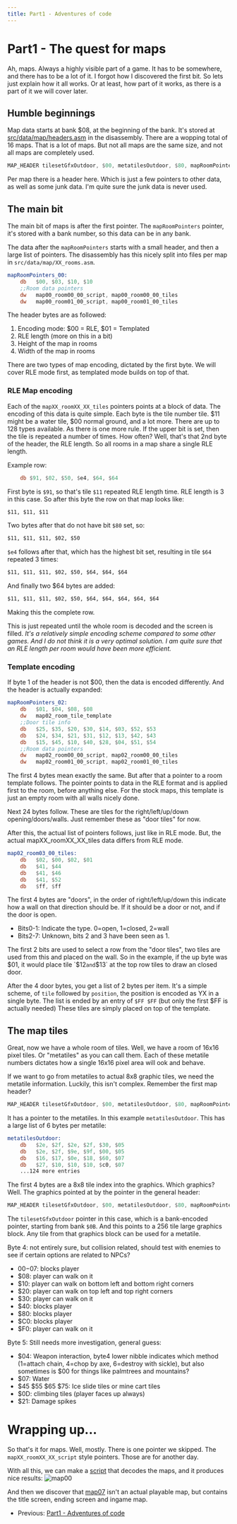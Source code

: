 ```yaml
---
title: Part1 - Adventures of code
---
```


# Part1 - The quest for maps

Ah, maps. Always a highly visible part of a game. It has to be somewhere, and there has to be a lot of it. I forgot how I discovered the first bit.
So lets just explain how it all works. Or at least, how part of it works, as there is a part of it we will cover later.

## Humble beginnings

Map data starts at bank $08, at the beginning of the bank. It's stored at [src/data/map/headers.asm](https://github.com/daid/FFA-Disassembly/blob/master/src/data/map/headers.asm) in the disassembly.
There are a wopping total of 16 maps. That is a lot of maps. But not all maps are the same size, and not all maps are completely used.
```asm
MAP_HEADER tilesetGfxOutdoor, $00, metatilesOutdoor, $80, mapRoomPointers_00, $d7, $3c
```
Per map there is a header here. Which is just a few pointers to other data, as well as some junk data. I'm quite sure the junk data is never used.

## The main bit

The main bit of maps is after the first pointer. The `mapRoomPointers` pointer, it's stored with a bank number, so this data can be in any bank.

The data after the `mapRoomPointers` starts with a small header, and then a large list of pointers. The disassembly has this nicely split into files per map in `src/data/map/XX_rooms.asm`.

```asm
mapRoomPointers_00:
    db   $00, $03, $10, $10
    ;;Room data pointers
    dw   map00_room00_00_script, map00_room00_00_tiles
    dw   map00_room01_00_script, map00_room01_00_tiles
```

The header bytes are as followed:
1. Encoding mode: $00 = RLE, $01 = Templated
2. RLE length (more on this in a bit)
3. Height of the map in rooms
4. Width of the map in rooms

There are two types of map encoding, dictated by the first byte. We will cover RLE mode first, as templated mode builds on top of that.

### RLE Map encoding

Each of the `mapXX_roomXX_XX_tiles` pointers points at a block of data. The encoding of this data is quite simple. Each byte is the tile number tile.
$11 might be a water tile, $00 normal ground, and a lot more. There are up to 128 types available. As there is one more rule. If the upper bit is set,
then the tile is repeated a number of times. How often? Well, that's that 2nd byte of the header, the RLE length. So all rooms in a map share a single RLE length.

Example row:
```asm
    db $91, $02, $50, $e4, $64, $64
```
First byte is `$91`, so that's tile `$11` repeated RLE length time. RLE length is 3 in this case. So after this byte the row on that map looks like:
```asm
$11, $11, $11
```
Two bytes after that do not have bit `$80` set, so:
```asm
$11, $11, $11, $02, $50
```
`$e4` follows after that, which has the highest bit set, resulting in tile `$64` repeated 3 times:
```asm
$11, $11, $11, $02, $50, $64, $64, $64
```
And finally two $64 bytes are added:
```asm
$11, $11, $11, $02, $50, $64, $64, $64, $64, $64
```
Making this the complete row.

This is just repeated until the whole room is decoded and the screen is filled. *It's a relatively simple encoding scheme compared to some other games. And I do not think it is a very optimal solution. I am quite sure that an RLE length per room would have been more efficient.*

### Template encoding

If byte 1 of the header is not $00, then the data is encoded differently. And the header is actually expanded:
```asm
mapRoomPointers_02:
    db   $01, $04, $08, $08
    dw   map02_room_tile_template
    ;;Door tile info
    db   $25, $35, $20, $30, $14, $03, $52, $53
    db   $24, $34, $21, $31, $12, $13, $42, $43
    db   $15, $45, $10, $40, $28, $04, $51, $54
    ;;Room data pointers
    dw   map02_room00_00_script, map02_room00_00_tiles
    dw   map02_room01_00_script, map02_room01_00_tiles
```
The first 4 bytes mean exactly the same. But after that a pointer to a room template follows. The pointer points to data in the RLE format and is applied first to the room, before anything else. For the stock maps, this template is just an empty room with all walls nicely done.

Next 24 bytes follow. These are tiles for the right/left/up/down opening/doors/walls. Just remember these as "door tiles" for now.

After this, the actual list of pointers follows, just like in RLE mode. But, the actual mapXX_roomXX_XX_tiles data differs from RLE mode.
```asm
map02_room03_00_tiles:
    db   $02, $00, $02, $01
    db   $41, $44
    db   $41, $46
    db   $41, $52
    db   $ff, $ff
```
The first 4 bytes are "doors", in the order of right/left/up/down this indicate how a wall on that direction should be. If it should be a door or not, and if the door is open.

* Bits0-1: Indicate the type. 0=open, 1=closed, 2=wall
* Bits2-7: Unknown, bits 2 and 3 have been seen as 1.

The first 2 bits are used to select a row from the "door tiles", two tiles are used from this and placed on the wall. So in the example, if the up byte was $01, it would place tile `$12` and `$13` at the top row tiles to draw an closed door.

After the 4 door bytes, you get a list of 2 bytes per item. It's a simple scheme, of `tile` followed by `position`, the position is encoded as YX in a single byte. The list is ended by an entry of `$FF $FF` (but only the first $FF is actually needed) These tiles are simply placed on top of the template.

## The map tiles

Great, now we have a whole room of tiles. Well, we have a room of 16x16 pixel tiles. Or "metatiles" as you can call them. Each of these metatile numbers dictates how a single 16x16 pixel area will ook and behave.

If we want to go from metatiles to actual 8x8 graphic tiles, we need the metatile information. Luckily, this isn't complex. Remember the first map header? 
```asm
MAP_HEADER tilesetGfxOutdoor, $00, metatilesOutdoor, $80, mapRoomPointers_00, $d7, $3c
```
It has a pointer to the metatiles. In this example `metatilesOutdoor`. This has a large list of 6 bytes per metatile:
```asm
metatilesOutdoor:
    db   $2e, $2f, $2e, $2f, $30, $05
    db   $2e, $2f, $9e, $9f, $00, $05
    db   $16, $17, $0e, $18, $60, $07
    db   $27, $10, $10, $10, $c0, $07
    ...124 more entries
```

The first 4 bytes are a 8x8 tile index into the graphics. Which graphics? Well. The graphics pointed at by the pointer in the general header:
```asm
MAP_HEADER tilesetGfxOutdoor, $00, metatilesOutdoor, $80, mapRoomPointers_00, $d7, $3c
```
The `tilesetGfxOutdoor` pointer in this case, which is a bank-encoded pointer, starting from bank `$0B`. And this points to a 256 tile large graphics block. Any tile from that graphics block can be used for a metatile.

Byte 4: not entirely sure, but collision related, should test with enemies to see if certain options are related to NPCs?
* $00-$07: blocks player
* $08: player can walk on it
* $10: player can walk on bottom left and bottom right corners
* $20: player can walk on top left and top right corners
* $30: player can walk on it
* $40: blocks player
* $80: blocks player
* $C0: blocks player
* $F0: player can walk on it

Byte 5: Still needs more investigation, general guess:
* $04: Weapon interaction, byte4 lower nibble indicates which method (1=attach chain, 4=chop by axe, 6=destroy with sickle), but also sometimes is $00 for things like palmtrees and mountains?
* $07: Water
* $45 $55 $65 $75: Ice slide tiles or mine cart tiles
* $0D: climbing tiles (player faces up always)
* $21: Damage spikes

# Wrapping up...

So that's it for maps. Well, mostly. There is one pointer we skipped. The `mapXX_roomXX_XX_script` style pointers. Those are for another day.

With all this, we can make a [script](https://github.com/daid/FFA-Disassembly/blob/master/tools/mapExport.py) that decodes the maps, and it produces nice results:
![map00](img/map00.png)

And then we discover that [map07](img/map07.png) isn't an actual playable map, but contains the title screen, ending screen and ingame map.

* Previous: [Part1 - Adventures of code](part1)
